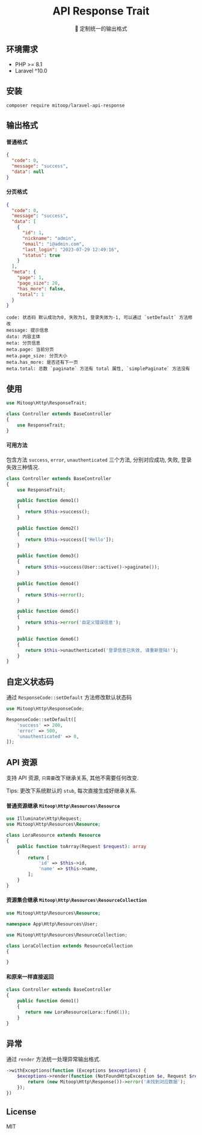 <h1 align="center">API Response Trait</h1>

<p align="center">🍎 定制统一的输出格式</p>

## 环境需求

- PHP >= 8.1
- Laravel ^10.0

## 安装

```shell
composer require mitoop/laravel-api-response
```

## 输出格式
#### 普通格式
```json
{
  "code": 0,
  "message": "success",
  "data": null
}
```

#### 分页格式
```json
{
  "code": 0,
  "message": "success",
  "data": [
    {
      "id": 1,
      "nickname": "admin",
      "email": "i@admin.com",
      "last_login": "2023-07-29 12:49:16",
      "status": true
    }
  ],
  "meta": {
    "page": 1,
    "page_size": 20,
    "has_more": false,
    "total": 1
  }
}
```

```text
code: 状态码 默认成功为0, 失败为1, 登录失效为-1, 可以通过 `setDefault` 方法修改
message: 提示信息
data: 内容主体
meta: 分页信息
meta.page: 当前分页
meta.page_size: 分页大小
meta.has_more: 是否还有下一页
meta.total: 总数 `paginate` 方法有 total 属性, `simplePaginate` 方法没有
```

## 使用
```php
use Mitoop\Http\ResponseTrait;

class Controller extends BaseController
{
    use ResponseTrait;
}
```

#### 可用方法

包含方法 `success`, `error`, `unauthenticated` 三个方法, 分别对应成功, 失败, 登录失效三种情况.

```php
class Controller extends BaseController
{
    use ResponseTrait;

    public function demo1()
    {
       return $this->success();
    }

    public function demo2()
    {
       return $this->success(['Hello']);
    }

    public function demo3()
    {
       return $this->success(User::active()->paginate());
    }

    public function demo4()
    {
       return $this->error();
    }

    public function demo5()
    {
       return $this->error('自定义错误信息');
    }

    public function demo6()
    {
       return $this->unauthenticated('登录信息已失效, 请重新登陆!');
    }
}
```

## 自定义状态码
通过 `ResponseCode::setDefault` 方法修改默认状态码

```php
use Mitoop\Http\ResponseCode;

ResponseCode::setDefault([
    'success' => 200,
    'error' => 500,
    'unauthenticated' => 0,
]);
```

## API 资源

支持 API 资源, `只需要`改下继承关系, 其他不需要任何改变.

Tips: 更改下系统默认的 `stub`, 每次直接生成好继承关系.

#### 普通资源继承 `Mitoop\Http\Resources\Resource`
```php
use Illuminate\Http\Request;
use Mitoop\Http\Resources\Resource;

class LoraResource extends Resource
{
    public function toArray(Request $request): array
    {
        return [
            'id' => $this->id,
            'name' => $this->name,
        ];
    }
}

```

#### 资源集合继承 `Mitoop\Http\Resources\ResourceCollection`
```php
use Mitoop\Http\Resources\Resource;

namespace App\Http\Resources\User;

use Mitoop\Http\Resources\ResourceCollection;

class LoraCollection extends ResourceCollection
{

}
```

#### 和原来一样直接返回
```php
class Controller extends BaseController
{
    public function demo1()
    {
       return new LoraResource(Lora::find(1));
    }
}
```

## 异常

通过 `render` 方法统一处理异常输出格式.

```php
->withExceptions(function (Exceptions $exceptions) {
    $exceptions->render(function (NotFoundHttpException $e, Request $request) {
        return (new Mitoop\Http\Response())->error('未找到对应数据');
    });
})
```


## License

MIT
